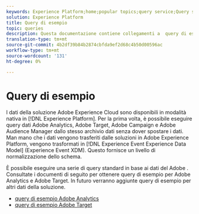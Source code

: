 ```yaml
---
keywords: Experience Platform;home;popular topics;query service;Query service;sample queries;sample query;
solution: Experience Platform
title: Query di esempio
topic: queries
description: Questa documentazione contiene collegamenti a  query di esempio su Adobe Analytics e Target.
translation-type: tm+mt
source-git-commit: 4b2df39b84b2874cbfda9ef2d68c4b50d00596ac
workflow-type: tm+mt
source-wordcount: '131'
ht-degree: 0%

---
```



# Query di esempio

I dati della soluzione Adobe Experience Cloud sono disponibili in modalità nativa in [!DNL Experience Platform]. Per la prima volta, è possibile eseguire query  dati Adobe Analytics,  Adobe Target,  Adobe Campaign e Adobe Audience Manager dallo stesso archivio dati senza dover spostare i dati. Man mano che i dati vengono trasferiti dalle soluzioni in Adobe Experience Platform, vengono trasformati in [!DNL Experience Event Experience Data Model] (Experience Event XDM). Questo fornisce un livello di normalizzazione dello schema.

È possibile eseguire una serie di query standard in base ai dati del Adobe . Consultate i documenti di seguito per ottenere query di esempio per  Adobe Analytics e  Adobe Target. In futuro verranno aggiunte query di esempio per altri dati della soluzione.

- [query di esempio Adobe Analytics](adobe-analytics.md)
- [query di esempio Adobe Target](adobe-target.md)
